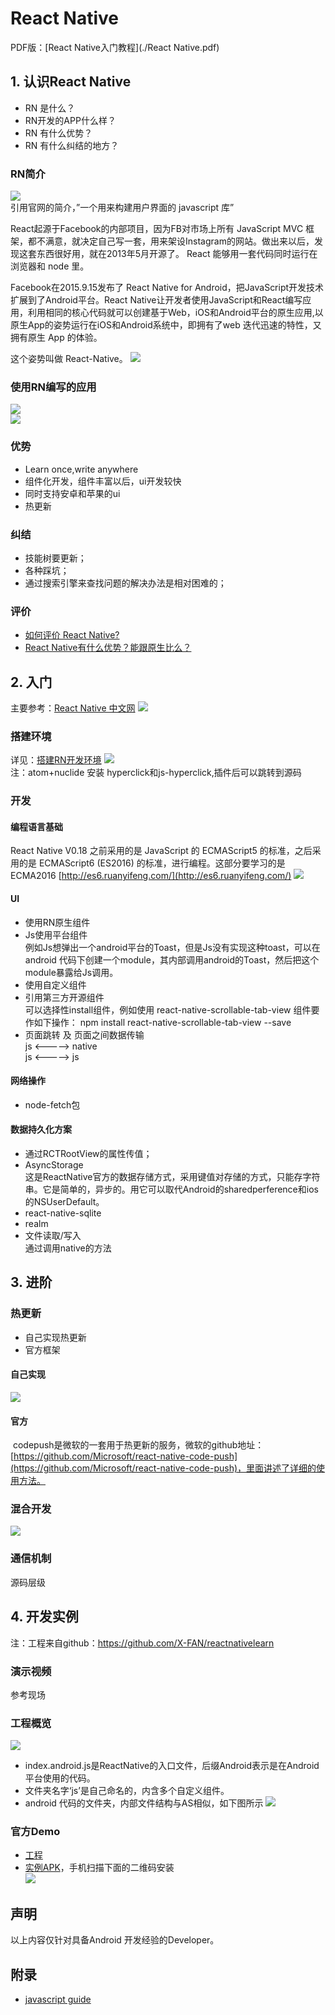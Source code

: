 # React Native
PDF版：[React Native入门教程](./React Native.pdf)

## 1. 认识React Native
* RN 是什么？
* RN开发的APP什么样？
* RN 有什么优势？
* RN 有什么纠结的地方？

### RN简介
![](./image/1.png)  
引用官网的简介，”一个用来构建用户界面的 javascript 库”

React起源于Facebook的内部项目，因为FB对市场上所有 JavaScript MVC 框架，都不满意，就决定自己写一套，用来架设Instagram的网站。做出来以后，发现这套东西很好用，就在2013年5月开源了。
React 能够用一套代码同时运行在浏览器和 node 里。

Facebook在2015.9.15发布了 React Native for Android，把JavaScript开发技术扩展到了Android平台。React Native让开发者使用JavaScript和React编写应用，利用相同的核心代码就可以创建基于Web，iOS和Android平台的原生应用,以原生App的姿势运行在iOS和Android系统中，即拥有了web 迭代迅速的特性，又拥有原生 App 的体验。

这个姿势叫做 React-Native。
![](./image/2.png)  

### 使用RN编写的应用
![](./image/3.png)  
![](./image/4.png)  

### 优势
* Learn once,write anywhere
* 组件化开发，组件丰富以后，ui开发较快
* 同时支持安卓和苹果的ui
* 热更新

### 纠结
* 技能树要更新；
* 各种踩坑；
* 通过搜索引擎来查找问题的解决办法是相对困难的；

### 评价
* [如何评价 React Native?](https://www.zhihu.com/question/27852694?sort=created)
* [React Native有什么优势？能跟原生比么？](https://www.zhihu.com/question/36722811?sort=created)

## 2. 入门
主要参考：[React Native 中文网](http://reactnative.cn)
![](./image/5.png)  

### 搭建环境
详见：[搭建RN开发环境](http://reactnative.cn/docs/0.39/getting-started.html)
![](./image/6.png)  
注：atom+nuclide 安装 hyperclick和js-hyperclick,插件后可以跳转到源码

### 开发
#### 编程语言基础  
React Native V0.18 之前采用的是 JavaScript 的 ECMAScript5 的标准，之后采用的是 ECMAScript6 (ES2016) 的标准，进行编程。这部分要学习的是 ECMA2016 [http://es6.ruanyifeng.com/](http://es6.ruanyifeng.com/)
![](./image/7.png)

#### UI
* 使用RN原生组件
* Js使用平台组件  
例如Js想弹出一个android平台的Toast，但是Js没有实现这种toast，可以在android 代码下创建一个module，其内部调用android的Toast，然后把这个module暴露给Js调用。
* 使用自定义组件
* 引用第三方开源组件  
可以选择性install组件，例如使用 react-native-scrollable-tab-view 组件要作如下操作：
npm install react-native-scrollable-tab-view --save
* 页面跳转 及 页面之间数据传输  
js <-----> native  
js <-----> js

#### 网络操作
* node-fetch包

#### 数据持久化方案
* 通过RCTRootView的属性传值；
* AsyncStorage  
这是ReactNative官方的数据存储方式，采用键值对存储的方式，只能存字符串。它是简单的，异步的。用它可以取代Android的sharedperference和ios的NSUserDefault。
* react-native-sqlite
* realm
* 文件读取/写入  
通过调用native的方法

## 3. 进阶
### 热更新
* 自己实现热更新
* 官方框架

#### 自己实现
![](./image/8.png)

#### 官方
 codepush是微软的一套用于热更新的服务，微软的github地址：[https://github.com/Microsoft/react-native-code-push](https://github.com/Microsoft/react-native-code-push)，里面讲述了详细的使用方法。

### 混合开发
![](./image/9.png)

### 通信机制
源码层级

## 4. 开发实例
注：工程来自github：https://github.com/X-FAN/reactnativelearn

### 演示视频
参考现场

### 工程概览
![](./image/10.png)

* index.android.js是ReactNative的入口文件，后缀Android表示是在Android平台使用的代码。
* 文件夹名字‘js’是自己命名的，内含多个自定义组件。
* android 代码的文件夹，内部文件结构与AS相似，如下图所示
![](./image/11.png)

### 官方Demo
* [工程](https://github.com/facebook/react-native#examples)
* [实例APK](./UIExploerer_Release_V1.0.apk)，手机扫描下面的二维码安装  
![](./image/app-qrcode-rn_demo.png)

## 声明
以上内容仅针对具备Android 开发经验的Developer。

## 附录
* [javascript guide](https://github.com/airbnb/javascript)
